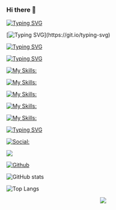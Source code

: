 ### Hi there 👋



[![Typing SVG](https://readme-typing-svg.demolab.com?font=Fira+Code&size=18&pause=1000&color=D08628E3&multiline=true&random=false&width=330&height=35&lines=%22Only+those+who+dare+to+fail;greatly+can+ever+achieve+;greatly.%22)](https://git.io/typing-svg)



[![Typing SVG](https://readme-typing-svg.demolab.com?font=Fira+Code&pause=1000&color=05780F&random=false&width=450&height=55&lines=It's+me+%22Chitransh+Dixit%22.)](https://git.io/typing-svg)


[![Typing SVG](https://readme-typing-svg.demolab.com?font=Fira+Code&pause=1000&color=6506A7&random=false&width=450&height=55&lines=AN+ASPIRING+DATA+ANALYST)](https://git.io/typing-svg)



[![Typing SVG](https://readme-typing-svg.demolab.com?font=Fira+Code&pause=1000&color=784A29&random=false&width=141&height=45&lines=My+Skills%3A)](https://git.io/typing-svg)



[![My Skills:](https://skillicons.dev/icons?i=js,html,css,c,c++,java,py,r,django,&theme=dark&perline=4)](https://skillicons.dev)




[![My Skills:](https://skillicons.dev/icons?i=git,github,githubactions,gitlabs,&theme=dark&perline=2)](https://skillicons.dev)




[![My Skills:](https://skillicons.dev/icons?i=visualstudio,vscode,idea,matlab,firebase,&theme=dark&perline=5)](https://skillicons.dev)




[![My Skills:](https://skillicons.dev/icons?i=mysql,sqlite,discord,pytorch,eclipse,firebase,&theme=dark&perline=3)](https://skillicons.dev)




[![My Skills:](https://skillicons.dev/icons?i=aws,azure,&theme=dark&perline=3)](https://skillicons.dev)




[![Typing SVG](https://readme-typing-svg.demolab.com?font=Fira+Code&pause=1000&color=786A73&random=false&width=333&height=45&lines=Social+Links%3A)](https://git.io/typing-svg)




[![Social:](https://skillicons.dev/icons?i=linkedin,&theme=dark&perline=1)](https://skillicons.dev)



![](https://visitor-badge.laobi.icu/badge?page_id=CN2924.CN2924)

[![Github](https://img.shields.io/github/followers/CN2924?label=Follow&style=social)](https://github.com/CN2924)

![GitHub stats](https://github-readme-stats.vercel.app/api?username=CN2924&show_icons=true&theme=tokyonight)

![Top Langs](https://github-readme-stats.vercel.app/api/top-langs/?username=CN2924&theme=tokyonight)



<p align="center">
  <a href="https://skillicons.dev">
    <img src="https://skillicons.dev/icons?i=git,kubernetes,docker,c,vim" />
  </a>
</p>

